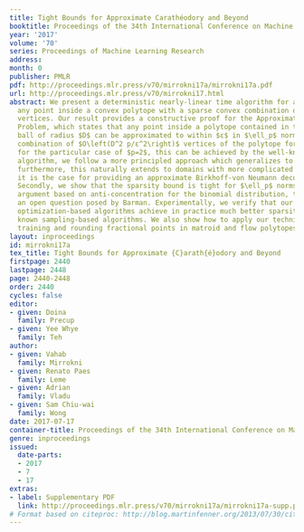 ```yaml
---
title: Tight Bounds for Approximate Carathéodory and Beyond
booktitle: Proceedings of the 34th International Conference on Machine Learning
year: '2017'
volume: '70'
series: Proceedings of Machine Learning Research
address: 
month: 0
publisher: PMLR
pdf: http://proceedings.mlr.press/v70/mirrokni17a/mirrokni17a.pdf
url: http://proceedings.mlr.press/v70/mirrokni17.html
abstract: We present a deterministic nearly-linear time algorithm for approximating
  any point inside a convex polytope with a sparse convex combination of the polytope’s
  vertices. Our result provides a constructive proof for the Approximate Carathéodory
  Problem, which states that any point inside a polytope contained in the $\ell_p$
  ball of radius $D$ can be approximated to within $ε$ in $\ell_p$ norm by a convex
  combination of $O\left(D^2 p/ε^2\right)$ vertices of the polytope for $p ≥2$. While
  for the particular case of $p=2$, this can be achieved by the well-known Perceptron
  algorithm, we follow a more principled approach which generalizes to arbitrary $p≥2$;
  furthermore, this naturally extends to domains with more complicated geometry, as
  it is the case for providing an approximate Birkhoff-von Neumann decomposition.
  Secondly, we show that the sparsity bound is tight for $\ell_p$ norms, using an
  argument based on anti-concentration for the binomial distribution, thus resolving
  an open question posed by Barman. Experimentally, we verify that our deterministic
  optimization-based algorithms achieve in practice much better sparsity than previously
  known sampling-based algorithms. We also show how to apply our techniques to SVM
  training and rounding fractional points in matroid and flow polytopes.
layout: inproceedings
id: mirrokni17a
tex_title: Tight Bounds for Approximate {C}arath{é}odory and Beyond
firstpage: 2440
lastpage: 2448
page: 2440-2448
order: 2440
cycles: false
editor:
- given: Doina
  family: Precup
- given: Yee Whye
  family: Teh
author:
- given: Vahab
  family: Mirrokni
- given: Renato Paes
  family: Leme
- given: Adrian
  family: Vladu
- given: Sam Chiu-wai
  family: Wong
date: 2017-07-17
container-title: Proceedings of the 34th International Conference on Machine Learning
genre: inproceedings
issued:
  date-parts:
  - 2017
  - 7
  - 17
extras:
- label: Supplementary PDF
  link: http://proceedings.mlr.press/v70/mirrokni17a/mirrokni17a-supp.pdf
# Format based on citeproc: http://blog.martinfenner.org/2013/07/30/citeproc-yaml-for-bibliographies/
---
```

